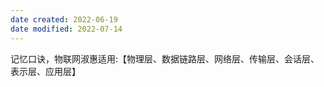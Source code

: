 ```yaml
---
date created: 2022-06-19
date modified: 2022-07-14
---
```


记忆口诀，物联网淑惠适用:【物理层、数据链路层、网络层、传输层、会话层、表示层、应用层】
